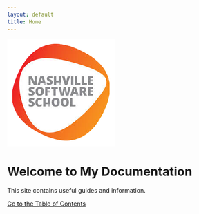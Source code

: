 ```yaml
---
layout: default
title: Home
---
```

<head>
  <link rel="stylesheet" href="./styles/styles.css">
</head>

<div class="header">
    <img src="assets/nss.png" alt="Nashville Software School Logo">
</div>

# Welcome to My Documentation

This site contains useful guides and information.

[Go to the Table of Contents](table-of-contents.md)
